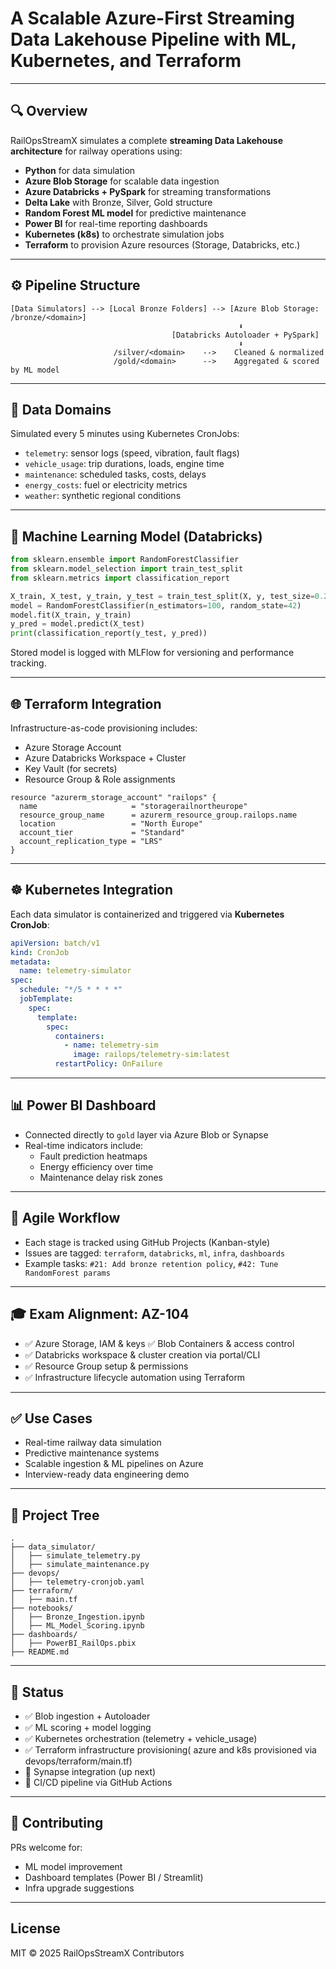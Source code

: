 # A Scalable Azure-First Streaming Data Lakehouse Pipeline with ML, Kubernetes, and Terraform



---

## 🔍 Overview

RailOpsStreamX simulates a complete **streaming Data Lakehouse architecture** for railway operations using:

- **Python** for data simulation
- **Azure Blob Storage** for scalable data ingestion
- **Azure Databricks + PySpark** for streaming transformations
- **Delta Lake** with Bronze, Silver, Gold structure
- **Random Forest ML model** for predictive maintenance
- **Power BI** for real-time reporting dashboards
- **Kubernetes (k8s)** to orchestrate simulation jobs
- **Terraform** to provision Azure resources (Storage, Databricks, etc.)

---

## ⚙️ Pipeline Structure

```
[Data Simulators] --> [Local Bronze Folders] --> [Azure Blob Storage: /bronze/<domain>]
                                                   ⬇
                                    [Databricks Autoloader + PySpark]
                                                   ⬇
                       /silver/<domain>    -->    Cleaned & normalized
                       /gold/<domain>      -->    Aggregated & scored by ML model
```

---

## 🧱 Data Domains

Simulated every 5 minutes using Kubernetes CronJobs:

- `telemetry`: sensor logs (speed, vibration, fault flags)
- `vehicle_usage`: trip durations, loads, engine time
- `maintenance`: scheduled tasks, costs, delays
- `energy_costs`: fuel or electricity metrics
- `weather`: synthetic regional conditions

---

## 🧠 Machine Learning Model (Databricks)

```python
from sklearn.ensemble import RandomForestClassifier
from sklearn.model_selection import train_test_split
from sklearn.metrics import classification_report

X_train, X_test, y_train, y_test = train_test_split(X, y, test_size=0.2, random_state=42)
model = RandomForestClassifier(n_estimators=100, random_state=42)
model.fit(X_train, y_train)
y_pred = model.predict(X_test)
print(classification_report(y_test, y_pred))
```

Stored model is logged with MLFlow for versioning and performance tracking.

---

## 🌐 Terraform Integration

Infrastructure-as-code provisioning includes:

- Azure Storage Account
- Azure Databricks Workspace + Cluster
- Key Vault (for secrets)
- Resource Group & Role assignments

```hcl
resource "azurerm_storage_account" "railops" {
  name                     = "storagerailnortheurope"
  resource_group_name      = azurerm_resource_group.railops.name
  location                 = "North Europe"
  account_tier             = "Standard"
  account_replication_type = "LRS"
}
```

---

## ☸️ Kubernetes Integration

Each data simulator is containerized and triggered via **Kubernetes CronJob**:

```yaml
apiVersion: batch/v1
kind: CronJob
metadata:
  name: telemetry-simulator
spec:
  schedule: "*/5 * * * *"
  jobTemplate:
    spec:
      template:
        spec:
          containers:
            - name: telemetry-sim
              image: railops/telemetry-sim:latest
          restartPolicy: OnFailure
```

---

## 📊 Power BI Dashboard

- Connected directly to `gold` layer via Azure Blob or Synapse
- Real-time indicators include:
  - Fault prediction heatmaps
  - Energy efficiency over time
  - Maintenance delay risk zones

---

## 🔄 Agile Workflow

- Each stage is tracked using GitHub Projects (Kanban-style)
- Issues are tagged: `terraform`, `databricks`, `ml`, `infra`, `dashboards`
- Example tasks: `#21: Add bronze retention policy`, `#42: Tune RandomForest params`

---

## 🎓 Exam Alignment: AZ-104

- ✅ Azure Storage, IAM & keys ✅ Blob Containers & access control
- ✅ Databricks workspace & cluster creation via portal/CLI
- ✅ Resource Group setup & permissions
- ✅ Infrastructure lifecycle automation using Terraform

---

## ✅ Use Cases

- Real-time railway data simulation
- Predictive maintenance systems
- Scalable ingestion & ML pipelines on Azure
- Interview-ready data engineering demo

---

## 📁 Project Tree

```
.
├── data_simulator/
│   ├── simulate_telemetry.py
│   ├── simulate_maintenance.py
├── devops/
│   ├── telemetry-cronjob.yaml
├── terraform/
│   ├── main.tf
├── notebooks/
│   ├── Bronze_Ingestion.ipynb
│   ├── ML_Model_Scoring.ipynb
├── dashboards/
│   ├── PowerBI_RailOps.pbix
├── README.md
```

---

## 📌 Status

- ✅ Blob ingestion + Autoloader
- ✅ ML scoring + model logging
- ✅ Kubernetes orchestration (telemetry + vehicle_usage)
- ✅ Terraform infrastructure provisioning( azure and k8s provisioned via devops/terraform/main.tf)
- 🔲 Synapse integration (up next)
- 🔲 CI/CD pipeline via GitHub Actions

---

## 💬 Contributing

PRs welcome for:
- ML model improvement
- Dashboard templates (Power BI / Streamlit)
- Infra upgrade suggestions

---

## License

MIT © 2025 RailOpsStreamX Contributors
